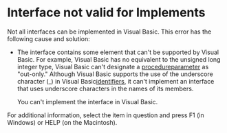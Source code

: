 
# Interface not valid for Implements

Not all interfaces can be implemented in Visual Basic. This error has the following cause and solution:



- The interface contains some element that can't be supported by Visual Basic. For example, Visual Basic has no equivalent to the unsigned long integer type, Visual Basic can't designate a [procedure](b8bdf64f-5920-1ae9-16d0-b26d09524a30.md)[parameter](b8bdf64f-5920-1ae9-16d0-b26d09524a30.md) as "out-only." Although Visual Basic supports the use of the underscore character (_) in Visual Basic[identifiers](b8bdf64f-5920-1ae9-16d0-b26d09524a30.md), it can't implement an interface that uses underscore characters in the names of its members. 
    
    You can't implement the interface in Visual Basic.
    

For additional information, select the item in question and press F1 (in Windows) or HELP (on the Macintosh).

